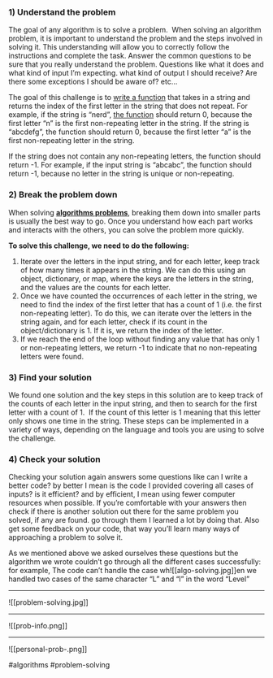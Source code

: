 ### 1) Understand the problem

The goal of any algorithm is to solve a problem.  When solving an algorithm problem, it is important to understand the problem and the steps involved in solving it. This understanding will allow you to correctly follow the instructions and complete the task. Answer the common questions to be sure that you really understand the problem. Questions like what it does and what kind of input I’m expecting. what kind of output I should receive? Are there some exceptions I should be aware of? etc…

The goal of this challenge is to [write a function](https://nerdleveltech.com/javascript-functions-why-theyre-essential-to-understand-easy-guide/) that takes in a string and returns the index of the first letter in the string that does not repeat. For example, if the string is “nerd”, [the function](https://nerdleveltech.com/javascript-functions-why-theyre-essential-to-understand-easy-guide-part2/) should return 0, because the first letter “n” is the first non-repeating letter in the string. If the string is “abcdefg”, the function should return 0, because the first letter “a” is the first non-repeating letter in the string.

If the string does not contain any non-repeating letters, the function should return -1. For example, if the input string is “abcabc”, the function should return -1, because no letter in the string is unique or non-repeating.

### 2) Break the problem down

When solving **[algorithms problems](https://nerdleveltech.com/how-to-be-better-at-algorithms-examples-for-beginners/)**, breaking them down into smaller parts is usually the best way to go. Once you understand how each part works and interacts with the others, you can solve the problem more quickly.

**To solve this challenge, we need to do the following:**

1.  Iterate over the letters in the input string, and for each letter, keep track of how many times it appears in the string. We can do this using an object, dictionary, or map, where the keys are the letters in the string, and the values are the counts for each letter.
2.  Once we have counted the occurrences of each letter in the string, we need to find the index of the first letter that has a count of 1 (i.e. the first non-repeating letter). To do this, we can iterate over the letters in the string again, and for each letter, check if its count in the object/dictionary is 1. If it is, we return the index of the letter.
3.  If we reach the end of the loop without finding any value that has only 1 or non-repeating letters, we return -1 to indicate that no non-repeating letters were found.

### 3) Find your solution

We found one solution and the key steps in this solution are to keep track of the counts of each letter in the input string, and then to search for the first letter with a count of 1.  If the count of this letter is 1 meaning that this letter only shows one time in the string. These steps can be implemented in a variety of ways, depending on the language and tools you are using to solve the challenge.

### 4) Check your solution

Checking your solution again answers some questions like can I write a better code? by better I mean is the code I provided covering all cases of inputs? is it efficient? and by efficient, I mean using fewer computer resources when possible. If you’re comfortable with your answers then check if there is another solution out there for the same problem you solved, if any are found. go through them I learned a lot by doing that. Also get some feedback on your code, that way you’ll learn many ways of approaching a problem to solve it.

As we mentioned above we asked ourselves these questions but the algorithm we wrote couldn’t go through all the different cases successfully: for example, The code can’t handle the case wh![[algo-solving.jpg]]en we handled two cases of the same character “L” and “l” in the word “Level”
***
![[problem-solving.jpg]]
***
![[prob-info.png]]

***
![[personal-prob-.png]]

#algorithms #problem-solving 